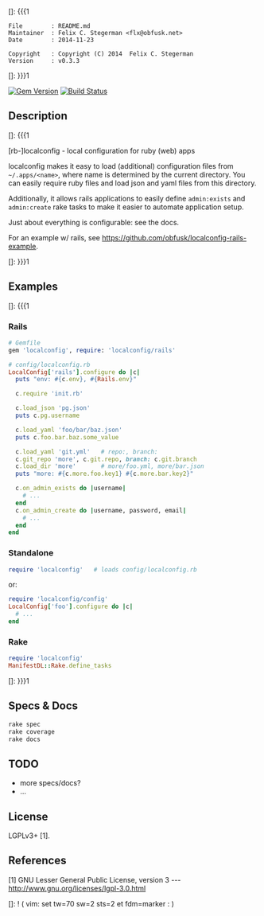 []: {{{1

    File        : README.md
    Maintainer  : Felix C. Stegerman <flx@obfusk.net>
    Date        : 2014-11-23

    Copyright   : Copyright (C) 2014  Felix C. Stegerman
    Version     : v0.3.3

[]: }}}1

[![Gem Version](https://badge.fury.io/rb/localconfig.png)](https://rubygems.org/gems/localconfig)
[![Build Status](https://travis-ci.org/obfusk/rb-localconfig.png)](https://travis-ci.org/obfusk/rb-localconfig)

## Description
[]: {{{1

  [rb-]localconfig - local configuration for ruby (web) apps

  localconfig makes it easy to load (additional) configuration files
  from `~/.apps/<name>`, where name is determined by the current
  directory.  You can easily require ruby files and load json and yaml
  files from this directory.

  Additionally, it allows rails applications to easily define
  `admin:exists` and `admin:create` rake tasks to make it easier to
  automate application setup.

  Just about everything is configurable: see the docs.

  For an example w/ rails, see
  https://github.com/obfusk/localconfig-rails-example.

[]: }}}1

## Examples
[]: {{{1

### Rails

```ruby
# Gemfile
gem 'localconfig', require: 'localconfig/rails'
```

```ruby
# config/localconfig.rb
LocalConfig['rails'].configure do |c|
  puts "env: #{c.env}, #{Rails.env}"

  c.require 'init.rb'

  c.load_json 'pg.json'
  puts c.pg.username

  c.load_yaml 'foo/bar/baz.json'
  puts c.foo.bar.baz.some_value

  c.load_yaml 'git.yml'   # repo:, branch:
  c.git_repo 'more', c.git.repo, branch: c.git.branch
  c.load_dir 'more'       # more/foo.yml, more/bar.json
  puts "more: #{c.more.foo.key1} #{c.more.bar.key2}"

  c.on_admin_exists do |username|
    # ...
  end
  c.on_admin_create do |username, password, email|
    # ...
  end
end
```

### Standalone

```ruby
require 'localconfig'   # loads config/localconfig.rb
```

or:

```ruby
require 'localconfig/config'
LocalConfig['foo'].configure do |c|
  # ...
end
```

### Rake

```ruby
require 'localconfig'
ManifestDL::Rake.define_tasks
```

[]: }}}1

## Specs & Docs

```bash
rake spec
rake coverage
rake docs
```

## TODO

  * more specs/docs?
  * ...

## License

  LGPLv3+ [1].

## References

  [1] GNU Lesser General Public License, version 3
  --- http://www.gnu.org/licenses/lgpl-3.0.html

[]: ! ( vim: set tw=70 sw=2 sts=2 et fdm=marker : )

